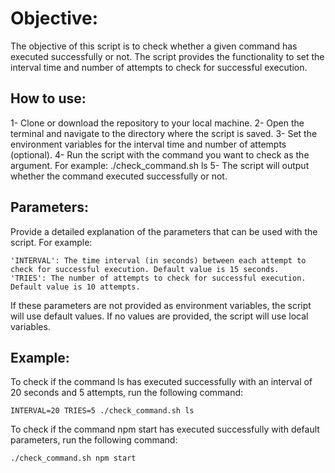 # Objective:
The objective of this script is to check whether a given command has executed successfully or not. The script provides
the functionality to set the interval time and number of attempts to check for successful execution.

## How to use:
1- Clone or download the repository to your local machine.
2- Open the terminal and navigate to the directory where the script is saved.
3- Set the environment variables for the interval time and number of attempts (optional).
4- Run the script with the command you want to check as the argument. For example: ./check_command.sh ls
5- The script will output whether the command executed successfully or not.

## Parameters:

Provide a detailed explanation of the parameters that can be used with the script. For example:

    'INTERVAL': The time interval (in seconds) between each attempt to check for successful execution. Default value is 15 seconds.
    'TRIES': The number of attempts to check for successful execution. Default value is 10 attempts.

If these parameters are not provided as environment variables, the script will use default values. If no values are provided, 
the script will use local variables.

## Example:
To check if the command ls has executed successfully with an interval of 20 seconds and 5 attempts, run the following command:

```
INTERVAL=20 TRIES=5 ./check_command.sh ls
```

To check if the command npm start has executed successfully with default parameters, run the following command:


```
./check_command.sh npm start
```
